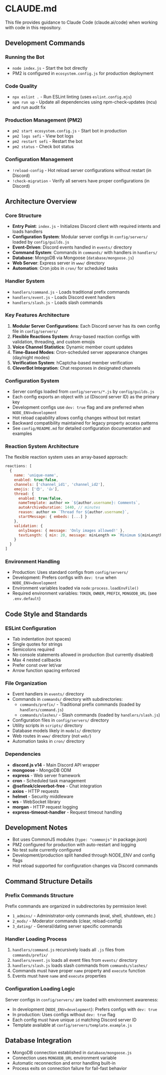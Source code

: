 # CLAUDE.md

This file provides guidance to Claude Code (claude.ai/code) when working with code in this repository.

## Development Commands

### Running the Bot
- `node index.js` - Start the bot directly
- PM2 is configured in `ecosystem.config.js` for production deployment

### Code Quality
- `npx eslint .` - Run ESLint linting (uses `eslint.config.mjs`)
- `npm run up` - Update all dependencies using npm-check-updates (ncu) and run audit fix

### Production Management (PM2)
- `pm2 start ecosystem.config.js` - Start bot in production
- `pm2 logs sefi` - View bot logs
- `pm2 restart sefi` - Restart the bot
- `pm2 status` - Check bot status

### Configuration Management  
- `!reload-config` - Hot reload server configurations without restart (in Discord)
- `!check-migration` - Verify all servers have proper configurations (in Discord)

## Architecture Overview

### Core Structure
- **Entry Point**: `index.js` - Initializes Discord client with required intents and loads handlers
- **Configuration System**: Modular server configs in `config/servers/` loaded by `config/guilds.js` 
- **Event-Driven**: Discord events handled in `events/` directory
- **Command System**: Commands in `commands/` with handlers in `handlers/`
- **Database**: MongoDB via Mongoose (`database/mongoose.js`)
- **Web Server**: Express server in `www/` directory
- **Automation**: Cron jobs in `cron/` for scheduled tasks

### Handler System
- `handlers/command.js` - Loads traditional prefix commands
- `handlers/event.js` - Loads Discord event handlers  
- `handlers/slash.js` - Loads slash commands

### Key Features Architecture
1. **Modular Server Configurations**: Each Discord server has its own config file in `config/servers/`
2. **Flexible Reactions System**: Array-based reaction configs with validation, threading, and custom emojis
3. **Voice Channel Statistics**: Dynamic member count updates
4. **Time-Based Modes**: Cron-scheduled server appearance changes (day/night modes)
5. **Verification System**: hCaptcha-based member verification
6. **CleverBot Integration**: Chat responses in designated channels

### Configuration System
- Server configs loaded from `config/servers/*.js` by `config/guilds.js`
- Each config exports an object with `id` (Discord server ID) as the primary key
- Development configs use `dev: true` flag and are preferred when `NODE_ENV=development`
- Hot reload capability allows config changes without bot restart
- Backward compatibility maintained for legacy property access patterns
- See `config/README.md` for detailed configuration documentation and examples

### Reaction System Architecture
The flexible reaction system uses an array-based approach:

```javascript
reactions: [
  {
    name: 'unique-name',
    enabled: true/false,
    channels: ['channel_id1', 'channel_id2'],
    emojis: ['😍', '👍'],
    thread: {
      enabled: true/false,
      nameTemplate: author => `${author.username}: Comments`,
      autoArchiveDuration: 1440, // minutes
      reason: author => `Thread for ${author.username}`,
      startMessage: { embeds: [...] }
    },
    validation: {
      onlyImages: { message: 'Only images allowed!' },
      textLength: { min: 20, message: minLength => `Minimum ${minLength} chars` }
    }
  }
]
```

### Environment Handling
- Production: Uses standard configs from `config/servers/`
- Development: Prefers configs with `dev: true` when `NODE_ENV=development`
- Environment variables loaded via `node:process.loadEnvFile()`
- Required environment variables: `TOKEN`, `OWNER`, `PREFIX`, `MONGODB_URL` (see `.env.default`)

## Code Style and Standards

### ESLint Configuration
- Tab indentation (not spaces)
- Single quotes for strings
- Semicolons required
- No console statements allowed in production (but currently disabled)
- Max 4 nested callbacks
- Prefer const over let/var
- Arrow function spacing enforced

### File Organization
- Event handlers in `events/` directory
- Commands in `commands/` directory with subdirectories:
  - `commands/prefix/` - Traditional prefix commands (loaded by `handlers/command.js`)
  - `commands/slashes/` - Slash commands (loaded by `handlers/slash.js`)
- Configuration files in `config/servers/` directory
- Utility scripts in `scripts/` directory
- Database models likely in `models/` directory
- Web routes in `www/` directory (not `web/`)
- Automation tasks in `cron/` directory

### Dependencies
- **discord.js v14** - Main Discord API wrapper
- **mongoose** - MongoDB ODM
- **express** - Web server framework
- **cron** - Scheduled task management
- **@sefinek/cleverbot-free** - Chat integration
- **axios** - HTTP requests
- **helmet** - Security middleware
- **ws** - WebSocket library
- **morgan** - HTTP request logging
- **express-timeout-handler** - Request timeout handling

## Development Notes

- Bot uses CommonJS modules (`type: "commonjs"` in package.json)
- PM2 configured for production with auto-restart and logging
- No test suite currently configured
- Development/production split handled through NODE_ENV and config flags
- Hot reload supported for configuration changes via Discord commands

## Command Structure Details

### Prefix Commands Structure
Prefix commands are organized in subdirectories by permission level:
- `1_admins/` - Administrator-only commands (eval, shell, shutdown, etc.)
- `2_mods/` - Moderator commands (clear, reload-config)  
- `3_dating/` - General/dating server specific commands

### Handler Loading Process
1. `handlers/command.js` recursively loads all `.js` files from `commands/prefix/`
2. `handlers/event.js` loads all event files from `events/` directory
3. `handlers/slash.js` loads slash commands from `commands/slashes/`
4. Commands must have proper `name` property and `execute` function
5. Events must have `name` and `execute` properties

### Configuration Loading Logic
Server configs in `config/servers/` are loaded with environment awareness:
- In development (`NODE_ENV=development`): Prefers configs with `dev: true`
- In production: Uses configs without `dev: true` flag
- Each config must have unique `id` matching Discord server ID
- Template available at `config/servers/template.example.js`

## Database Integration
- MongoDB connection established in `database/mongoose.js`
- Connection uses `MONGODB_URL` environment variable  
- Automatic reconnection and error handling built-in
- Process exits on connection failure for fail-fast behavior